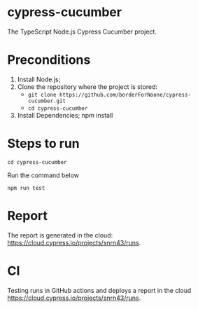 # cypress-cucumber

The TypeScript Node.js Cypress Сucumber project.

# Preconditions

1. Install Node.js;
2. Clone the repository where the project is stored:
    - `git clone https://github.com/borderForNoone/cypress-cucumber.git`
    - `cd cypress-cucumber`
3. Install Dependencies;
    npm install

# Steps to run

`cd cypress-cucumber`

Run the command below

```
npm run test
```

# Report

The report is generated in the cloud: https://cloud.cypress.io/projects/snrn43/runs.

# CI

Testing runs in GitHub actions and deploys a report in the cloud https://cloud.cypress.io/projects/snrn43/runs.